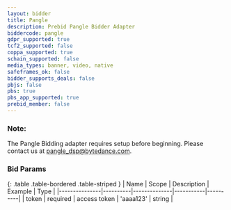 ```yaml
---
layout: bidder
title: Pangle
description: Prebid Pangle Bidder Adapter
biddercode: pangle
gdpr_supported: true
tcf2_supported: false
coppa_supported: true
schain_supported: false
media_types: banner, video, native
safeframes_ok: false
bidder_supports_deals: false
pbjs: false
pbs: true
pbs_app_supported: true
prebid_member: false
---
```


### Note:

The Pangle Bidding adapter requires setup before beginning. Please contact us at pangle_dsp@bytedance.com.

### Bid Params

{: .table .table-bordered .table-striped }
| Name          | Scope    | Description  | Example   | Type     |
|---------------|----------|--------------|-----------|----------|
| token         | required | access token | 'aaaa123' | string   |